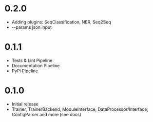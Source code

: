 # 0.2.0
* Adding plugins: SeqClassification, NER, Seq2Seq
* --params json input

# 0.1.1
* Tests & Lint Pipeline
* Documentation Pipeline
* PyPi Pipeline

# 0.1.0
* Initial release
* Trainer, TrainerBackend, ModuleInterface, DataProcessor/Interface, ConfigParser and more (see docs)